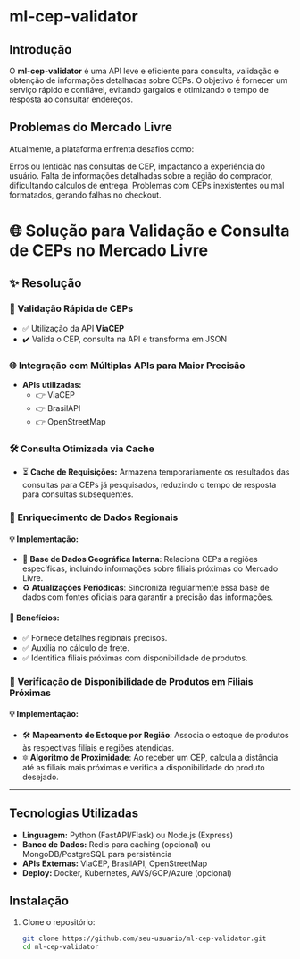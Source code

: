 # ml-cep-validator

## Introdução
O **ml-cep-validator** é uma API leve e eficiente para consulta, validação e obtenção de informações detalhadas sobre CEPs. O objetivo é fornecer um serviço rápido e confiável, evitando gargalos e otimizando o tempo de resposta ao consultar endereços.

## Problemas do Mercado Livre
Atualmente, a plataforma enfrenta desafios como:

Erros ou lentidão nas consultas de CEP, impactando a experiência do usuário.
Falta de informações detalhadas sobre a região do comprador, dificultando cálculos de entrega.
Problemas com CEPs inexistentes ou mal formatados, gerando falhas no checkout.

# 🌐 Solução para Validação e Consulta de CEPs no Mercado Livre

## ✨ Resolução

### 🔢 Validação Rápida de CEPs
- ✅ Utilização da API **ViaCEP**
- ✔️ Valida o CEP, consulta na API e transforma em JSON

### 🌐 Integração com Múltiplas APIs para Maior Precisão
- **APIs utilizadas:**
  - 👉 ViaCEP
  - 👉 BrasilAPI
  - 👉 OpenStreetMap

### 🛠️ Consulta Otimizada via Cache
- ⏳ **Cache de Requisições:** Armazena temporariamente os resultados das consultas para CEPs já pesquisados, reduzindo o tempo de resposta para consultas subsequentes.

### 🌆 Enriquecimento de Dados Regionais
#### 💡 Implementação:
- 🏰 **Base de Dados Geográfica Interna**: Relaciona CEPs a regiões específicas, incluindo informações sobre filiais próximas do Mercado Livre.
- ♻️ **Atualizações Periódicas**: Sincroniza regularmente essa base de dados com fontes oficiais para garantir a precisão das informações.

#### 🎉 Benefícios:
- ✅ Fornece detalhes regionais precisos.
- ✅ Auxilia no cálculo de frete.
- ✅ Identifica filiais próximas com disponibilidade de produtos.

### 🔄 Verificação de Disponibilidade de Produtos em Filiais Próximas
#### 💡 Implementação:
- 🛠️ **Mapeamento de Estoque por Região**: Associa o estoque de produtos às respectivas filiais e regiões atendidas.
- 🔯 **Algoritmo de Proximidade**: Ao receber um CEP, calcula a distância até as filiais mais próximas e verifica a disponibilidade do produto desejado.

---




## Tecnologias Utilizadas
- **Linguagem:** Python (FastAPI/Flask) ou Node.js (Express)
- **Banco de Dados:** Redis para caching (opcional) ou MongoDB/PostgreSQL para persistência
- **APIs Externas:** ViaCEP, BrasilAPI, OpenStreetMap
- **Deploy:** Docker, Kubernetes, AWS/GCP/Azure (opcional)

## Instalação

1. Clone o repositório:
   ```bash
   git clone https://github.com/seu-usuario/ml-cep-validator.git
   cd ml-cep-validator
